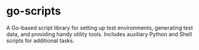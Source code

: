 # go-scripts
A Go-based script library for setting up test environments, generating test data, and providing handy utility tools. Includes auxiliary Python and Shell scripts for additional tasks.
